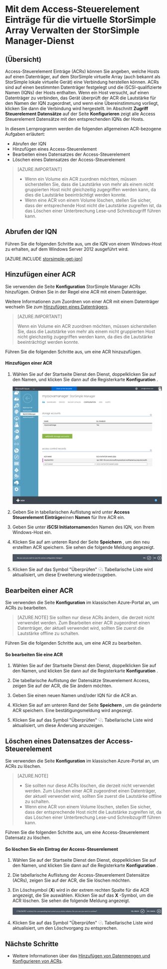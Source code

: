 <properties 
   pageTitle="Verwalten von Access Steuerelement Einträge für die virtuelle StorSimple Array | Microsoft Azure"
   description="Beschreibt das Verwalten von Access Steuerelement Datensätze (ACRs), um zu bestimmen, welche Hosts auf einen Datenträger, auf dem StorSimple virtuelle Array eine Verbindung herstellen können."
   services="storsimple"
   documentationCenter=""
   authors="alkohli"
   manager="carmonm"
   editor="" />
<tags 
   ms.service="storsimple"
   ms.devlang="na"
   ms.topic="article"
   ms.tgt_pltfrm="na"
   ms.workload="na"
   ms.date="05/03/2016"
   ms.author="alkohli" />

# <a name="use-the-storsimple-manager-service-to-manage-access-control-records-for-the-storsimple-virtual-array"></a>Mit dem Access-Steuerelement Einträge für die virtuelle StorSimple Array Verwalten der StorSimple Manager-Dienst 

## <a name="overview"></a>(Übersicht)

Access-Steuerelement Einträge (ACRs) können Sie angeben, welche Hosts auf einen Datenträger, auf dem StorSimple virtuelle Array (auch bekannt als StorSimple lokale virtuelle Gerät) eine Verbindung herstellen können. ACRs sind auf einen bestimmten Datenträger festgelegt und die iSCSI-qualifizierte Namen (IQNs) der Hosts enthalten. Wenn ein Host versucht, auf einen Datenträger zu verbinden, das Gerät überprüft der ACR die Lautstärke für den Namen der IQN zugeordnet, und wenn eine Übereinstimmung vorliegt, klicken Sie dann die Verbindung wird hergestellt. Im Abschnitt **Zugriff Steuerelement Datensätze** auf der Seite **Konfigurieren** zeigt alle Access Steuerelement Datensätze mit den entsprechenden IQNs der Hosts.

In diesem Lernprogramm werden die folgenden allgemeinen ACR-bezogene Aufgaben erläutert:

- Abrufen der IQN
- Hinzufügen eines Access-Steuerelement 
- Bearbeiten eines Datensatzes der Access-Steuerelement 
- Löschen eines Datensatzes der Access-Steuerelement 

> [AZURE.IMPORTANT] 
> 
> - Wenn ein Volume ein ACR zuordnen möchten, müssen sicherstellen Sie, dass die Lautstärke von mehr als einem nicht gruppierten Host nicht gleichzeitig zugegriffen werden kann, da dies die Lautstärke beeinträchtigt werden konnte. 
> - Wenn eine ACR von einem Volume löschen, stellen Sie sicher, dass der entsprechende Host nicht die Lautstärke zugreifen ist, da das Löschen einer Unterbrechung Lese-und Schreibzugriff führen kann.

## <a name="get-the-iqn"></a>Abrufen der IQN

Führen Sie die folgenden Schritte aus, um die IQN von einem Windows-Host zu erhalten, auf dem Windows Server 2012 ausgeführt wird.

[AZURE.INCLUDE [storsimple-get-iqn](../../includes/storsimple-get-iqn.md)]

## <a name="add-an-acr"></a>Hinzufügen einer ACR

Sie verwenden die Seite **Konfiguration** StorSimple Manager ACRs hinzufügen. Ordnen Sie in der Regel eine ACR mit einem Datenträger.

Weitere Informationen zum Zuordnen von einer ACR mit einem Datenträger wechseln Sie zum [Hinzufügen eines Datenträgers](storsimple-ova-deploy3-iscsi-setup.md#step-3-add-a-volume).

>[AZURE.IMPORTANT] 
> 
>Wenn ein Volume ein ACR zuordnen möchten, müssen sicherstellen Sie, dass die Lautstärke von mehr als einem nicht gruppierten Host nicht gleichzeitig zugegriffen werden kann, da dies die Lautstärke beeinträchtigt werden konnte.
 
Führen Sie die folgenden Schritte aus, um eine ACR hinzuzufügen.

#### <a name="to-add-an-acr"></a>Hinzufügen einer ACR

1. Wählen Sie auf der Startseite Dienst den Dienst, doppelklicken Sie auf den Namen, und klicken Sie dann auf die Registerkarte **Konfiguration** .

    ![Registerkarte "Konfiguration"](./media/storsimple-ova-manage-acrs/acr1.png)

2. Geben Sie in tabellarischen Auflistung wird unter **Access Steuerelement Einträge**einen **Namen** für Ihre ACR ein.

3. Geben Sie unter **iSCSI Initiatornamen**den Namen des IQN, von Ihrem Windows-Host ein. 

4. Klicken Sie auf am unteren Rand der Seite **Speichern** , um den neu erstellten ACR speichern. Sie sehen die folgende Meldung angezeigt.

    ![Bestätigen Sie die Meldung](./media/storsimple-ova-manage-acrs/acr2.png)

5. Klicken Sie auf das Symbol "Überprüfen" ![Aktivieren Sie Symbol](./media/storsimple-ova-manage-acrs/check-icon.png). Tabellarische Liste wird aktualisiert, um diese Erweiterung wiederzugeben.

## <a name="edit-an-acr"></a>Bearbeiten einer ACR

Sie verwenden die Seite **Konfiguration** im klassischen Azure-Portal an, um ACRs zu bearbeiten. 

> [AZURE.NOTE] Sie sollten nur diese ACRs ändern, die derzeit nicht verwendet werden. Zum Bearbeiten einer ACR zugeordnet einen Datenträger, der aktuell verwendet wird, sollten Sie zuerst die Lautstärke offline zu schalten.

Führen Sie die folgenden Schritte aus, um eine ACR zu bearbeiten.

#### <a name="to-edit-an-acr"></a>So bearbeiten Sie eine ACR

1. Wählen Sie auf der Startseite Dienst den Dienst, doppelklicken Sie auf den Namen, und klicken Sie dann auf die Registerkarte **Konfiguration** .

2. Die tabellarische Auflistung der Datensätze Steuerelement Access, zeigen Sie auf der ACR, die Sie ändern möchten.

3. Geben Sie einen neuen Namen und/oder IQN für die ACR an.

4. Klicken Sie auf am unteren Rand der Seite **Speichern** , um die geänderte ACR speichern. Eine bestätigungsmeldung wird angezeigt. 

5. Klicken Sie auf das Symbol "Überprüfen" ![Aktivieren Sie Symbol](./media/storsimple-ova-manage-acrs/check-icon.png). Tabellarische Liste wird aktualisiert, um diese Änderung anzuzeigen.

## <a name="delete-an-access-control-record"></a>Löschen eines Datensatzes der Access-Steuerelement

Sie verwenden die Seite **Konfiguration** im klassischen Azure-Portal an, um ACRs zu löschen. 

> [AZURE.NOTE] 
> 
> - Sie sollten nur diese ACRs löschen, die derzeit nicht verwendet werden. Zum Löschen einer ACR zugeordnet einen Datenträger, der aktuell verwendet wird, sollten Sie zuerst die Lautstärke offline zu schalten.
> - Wenn eine ACR von einem Volume löschen, stellen Sie sicher, dass der entsprechende Host nicht die Lautstärke zugreifen ist, da das Löschen einer Unterbrechung Lese-und Schreibzugriff führen kann.

Führen Sie die folgenden Schritte aus, um eine Access-Steuerelement Datensatz zu löschen.

#### <a name="to-delete-an-access-control-record"></a>So löschen Sie ein Eintrag der Access-Steuerelement

1. Wählen Sie auf der Startseite Dienst den Dienst, doppelklicken Sie auf den Namen, und klicken Sie dann auf die Registerkarte **Konfiguration** .

2. Die tabellarische Auflistung der Access-Steuerelement Datensätze (ACRs), zeigen Sie auf der ACR, die Sie löschen möchten.

3. Ein Löschsymbol (**X**) wird in der extrem rechten Spalte für die ACR angezeigt, die Sie auswählen. Klicken Sie auf das **X** -Symbol, um die ACR löschen. Sie sehen die folgende Meldung angezeigt.

    ![Bestätigen Sie die Meldung](./media/storsimple-ova-manage-acrs/acr3.png)

5. Klicken Sie auf das Symbol "Überprüfen" ![Aktivieren Sie Symbol](./media/storsimple-ova-manage-acrs/check-icon.png). Tabellarische Liste wird aktualisiert, um den Löschvorgang zu entsprechen.

## <a name="next-steps"></a>Nächste Schritte

- Weitere Informationen über das [Hinzufügen von Datenmengen und Konfigurieren von ACRs](storsimple-ova-deploy3-iscsi-setup.md#step-3-add-a-volume).
